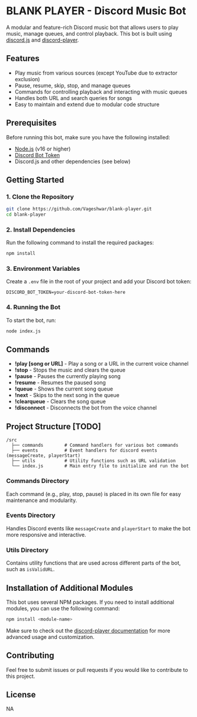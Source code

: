 
# BLANK PLAYER - Discord Music Bot

A modular and feature-rich Discord music bot that allows users to play music, manage queues, and control playback. This bot is built using [discord.js](https://discord.js.org/) and [discord-player](https://discord-player.js.org/).

## Features

- Play music from various sources (except YouTube due to extractor exclusion)
- Pause, resume, skip, stop, and manage queues
- Commands for controlling playback and interacting with music queues
- Handles both URL and search queries for songs
- Easy to maintain and extend due to modular code structure

## Prerequisites

Before running this bot, make sure you have the following installed:

- [Node.js](https://nodejs.org/) (v16 or higher)
- [Discord Bot Token](https://discord.com/developers/applications)
- Discord.js and other dependencies (see below)

## Getting Started

### 1. Clone the Repository
```bash
git clone https://github.com/Vageshwar/blank-player.git
cd blank-player
```

### 2. Install Dependencies
Run the following command to install the required packages:
```bash
npm install
```

### 3. Environment Variables
Create a `.env` file in the root of your project and add your Discord bot token:
```
DISCORD_BOT_TOKEN=your-discord-bot-token-here
```

### 4. Running the Bot
To start the bot, run:
```bash
node index.js
```

## Commands

- **!play [song or URL]** - Play a song or a URL in the current voice channel
- **!stop** - Stops the music and clears the queue
- **!pause** - Pauses the currently playing song
- **!resume** - Resumes the paused song
- **!queue** - Shows the current song queue
- **!next** - Skips to the next song in the queue
- **!clearqueue** - Clears the song queue
- **!disconnect** - Disconnects the bot from the voice channel

## Project Structure [TODO]

```
/src
  ├── commands        # Command handlers for various bot commands
  ├── events          # Event handlers for discord events (messageCreate, playerStart)
  ├── utils           # Utility functions such as URL validation
  └── index.js        # Main entry file to initialize and run the bot
```

### Commands Directory
Each command (e.g., play, stop, pause) is placed in its own file for easy maintenance and modularity.

### Events Directory
Handles Discord events like `messageCreate` and `playerStart` to make the bot more responsive and interactive.

### Utils Directory
Contains utility functions that are used across different parts of the bot, such as `isValidURL`.

## Installation of Additional Modules

This bot uses several NPM packages. If you need to install additional modules, you can use the following command:
```bash
npm install <module-name>
```

Make sure to check out the [discord-player documentation](https://discord-player.js.org/) for more advanced usage and customization.

## Contributing

Feel free to submit issues or pull requests if you would like to contribute to this project.

## License

NA

